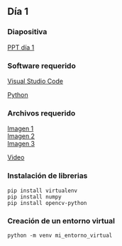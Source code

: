 ## Día 1

### Diapositiva

[PPT día 1](Computer%20Vision%20Clase%201.pptx?raw=true)

### Software requerido

[Visual Studio Code](https://code.visualstudio.com/)

[Python](https://www.python.org/)

### Archivos requerido

[Imagen 1](../src/img/perro1.pnp?raw=true)  
[Imagen 2](../src/img/perro2.pnp?raw=true)  
[Imagen 3](../src/img/perros.pnp?raw=true)

[Video](../src/vid/sample_1.mp4?raw=true)

### Instalación de librerias

`pip install virtualenv`  
`pip install numpy`  
`pip install opencv-python`

### Creación de un entorno virtual

`python -m venv mi_entorno_virtual`
